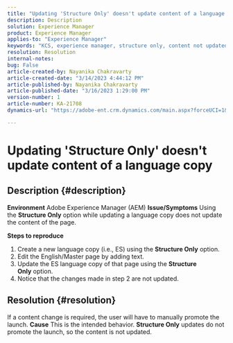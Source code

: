 ```yaml
---
title: "Updating 'Structure Only' doesn't update content of a language copy"
description: Description
solution: Experience Manager
product: Experience Manager
applies-to: "Experience Manager"
keywords: "KCS, experience manager, structure only, content not updated in language copy"
resolution: Resolution
internal-notes: 
bug: False
article-created-by: Nayanika Chakravarty
article-created-date: "3/14/2023 4:44:12 PM"
article-published-by: Nayanika Chakravarty
article-published-date: "3/16/2023 1:29:00 PM"
version-number: 1
article-number: KA-21708
dynamics-url: "https://adobe-ent.crm.dynamics.com/main.aspx?forceUCI=1&pagetype=entityrecord&etn=knowledgearticle&id=2bd8c86f-87c2-ed11-83ff-6045bd006a22"

---
```

# Updating 'Structure Only' doesn't update content of a language copy

## Description {#description}

<b>Environment</b>
Adobe Experience Manager (AEM)
<b>Issue/Symptoms</b>
Using the <b>Structure Only</b> option while updating a language copy does not update the content of the page.

<b>Steps to reproduce</b>

1. Create a new language copy (i.e., ES) using the <b>Structure Only</b> option.
2. Edit the English/Master page by adding text.
3. Update the ES language copy of that page using the <b>Structure Only</b> option.
4. Notice that the changes made in step 2 are not updated.



## Resolution {#resolution}


If a content change is required, the user will have to manually promote the launch.
<b>Cause</b>
This is the intended behavior. <b>Structure Only</b> updates do not promote the launch, so the content is not updated.
